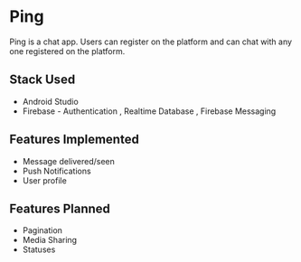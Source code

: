 # Ping

Ping is a chat app. Users can register on the platform and can chat with any one registered on the platform. 
## Stack Used
- Android Studio
- Firebase - Authentication , Realtime Database , Firebase Messaging

## Features Implemented 
- Message delivered/seen 
- Push Notifications 
- User profile

## Features Planned
- Pagination
- Media Sharing
- Statuses
